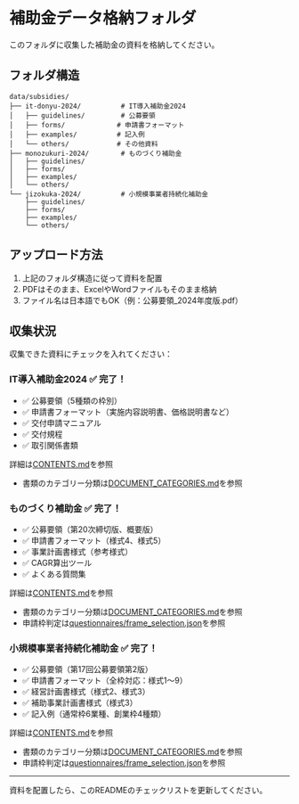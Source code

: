 # 補助金データ格納フォルダ

このフォルダに収集した補助金の資料を格納してください。

## フォルダ構造

```
data/subsidies/
├── it-donyu-2024/          # IT導入補助金2024
│   ├── guidelines/         # 公募要領
│   ├── forms/             # 申請書フォーマット
│   ├── examples/          # 記入例
│   └── others/            # その他資料
├── monozukuri-2024/        # ものづくり補助金
│   ├── guidelines/
│   ├── forms/
│   ├── examples/
│   └── others/
└── jizokuka-2024/          # 小規模事業者持続化補助金
    ├── guidelines/
    ├── forms/
    ├── examples/
    └── others/
```

## アップロード方法

1. 上記のフォルダ構造に従って資料を配置
2. PDFはそのまま、ExcelやWordファイルもそのまま格納
3. ファイル名は日本語でもOK（例：公募要領_2024年度版.pdf）

## 収集状況

収集できた資料にチェックを入れてください：

### IT導入補助金2024 ✅ 完了！
- ✅ 公募要領（5種類の枠別）
- ✅ 申請書フォーマット（実施内容説明書、価格説明書など）
- ✅ 交付申請マニュアル
- ✅ 交付規程
- ✅ 取引関係書類

詳細は[CONTENTS.md](it-donyu-2024/CONTENTS.md)を参照
- 書類のカテゴリー分類は[DOCUMENT_CATEGORIES.md](it-donyu-2024/DOCUMENT_CATEGORIES.md)を参照

### ものづくり補助金 ✅ 完了！
- ✅ 公募要領（第20次締切版、概要版）
- ✅ 申請書フォーマット（様式4、様式5）
- ✅ 事業計画書様式（参考様式）
- ✅ CAGR算出ツール
- ✅ よくある質問集

詳細は[CONTENTS.md](monozukuri-2024/CONTENTS.md)を参照
- 書類のカテゴリー分類は[DOCUMENT_CATEGORIES.md](monozukuri-2024/DOCUMENT_CATEGORIES.md)を参照
- 申請枠判定は[questionnaires/frame_selection.json](monozukuri-2024/questionnaires/frame_selection.json)を参照

### 小規模事業者持続化補助金 ✅ 完了！
- ✅ 公募要領（第17回公募要領第2版）
- ✅ 申請書フォーマット（全枠対応：様式1～9）
- ✅ 経営計画書様式（様式2、様式3）
- ✅ 補助事業計画書様式（様式3）
- ✅ 記入例（通常枠6業種、創業枠4種類）

詳細は[CONTENTS.md](jizokuka-2024/CONTENTS.md)を参照
- 書類のカテゴリー分類は[DOCUMENT_CATEGORIES.md](jizokuka-2024/DOCUMENT_CATEGORIES.md)を参照
- 申請枠判定は[questionnaires/frame_selection.json](jizokuka-2024/questionnaires/frame_selection.json)を参照

---

資料を配置したら、このREADMEのチェックリストを更新してください。
